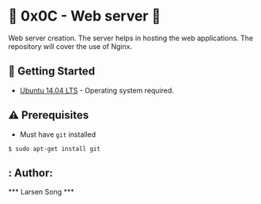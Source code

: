 # :shell: 0x0C - Web server :shell:
Web server creation. The server helps in hosting the web applications.
The repository will cover  the  use of  Nginx.

## :running: Getting Started

* [Ubuntu 14.04 LTS](http://releases.ubuntu.com/14.04/) - Operating system required.

## :warning: Prerequisites

* Must have `git` installed
 
 ```
 $ sudo apt-get install git
  ```
## : Author: 

*** Larsen Song ***
